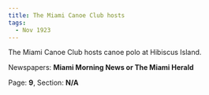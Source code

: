 ```yaml
---  
title: The Miami Canoe Club hosts  
tags:  
  - Nov 1923  
---  
```

  
The Miami Canoe Club hosts canoe polo at Hibiscus Island.  
  
Newspapers: **Miami Morning News or The Miami Herald**  
  
Page: **9**, Section: **N/A** 
